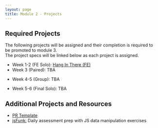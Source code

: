 ```yaml
---
layout: page
title: Module 2 - Projects
---
```


## Required Projects

The following projects will be assigned and their completion is required to be promoted to module 3.  
The project specs will be linked below as each project is assigned.

<!-- - Week 1-2 (FE Solo): TBA -->
- Week 1-2 (FE Solo): [Hang In There (FE)](./hang_in_there)
- Week 3 (Paired): TBA
<!-- - Week 3 (Paired): [Hang In There API](./hang_in_there_api/) -->
- Week 4-5 (Group): TBA
<!-- - Week 4-5 (Group): [Little Shop](./little_shop/) -->
- Week 5-6 (Final Solo): TBA
<!-- - Week 5-6 (Final Solo): [Coupon Codes](./coupon-codes/) -->

## Additional Projects and Resources

- [PR Template](./pr_template)
- [jsFunk:](./js_funk) Daily assessment prep with JS data manipulation exercises

